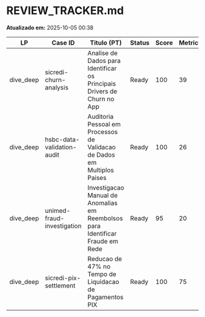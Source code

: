 # REVIEW_TRACKER.md
**Atualizado em:** 2025-10-05 00:38

| LP | Case ID | Titulo (PT) | Status | Score | Metricas | EU:NOS | Reviewer | Observacoes |
|----|---------|-------------|--------|-------|----------|--------|----------|-------------|
| dive_deep | sicredi-churn-analysis | Analise de Dados para Identificar os Principais Drivers de Churn no App | Ready | 100 | 39 | 13:0 | Motor 3.0 | War room + dashboard implementados; sem warnings ativos |
| dive_deep | hsbc-data-validation-audit | Auditoria Pessoal em Processos de Validacao de Dados em Multiplos Paises | Ready | 100 | 26 | 3:1 | Motor 3.0 | Ajustar narrativa de transicoes (warning leve) na revisao humana |
| dive_deep | unimed-fraud-investigation | Investigacao Manual de Anomalias em Reembolsos para Identificar Fraude em Rede | Ready | 95 | 20 | 5:1 | Motor 3.0 | Confirmar destaque de metricas operacionais/conflito na revisao |
| dive_deep | sicredi-pix-settlement | Reducao de 47% no Tempo de Liquidacao de Pagamentos PIX | Ready | 100 | 75 | 11:4 | Motor 3.0 | Ratio proximo da meta (warning leve); monitorar transicoes |
